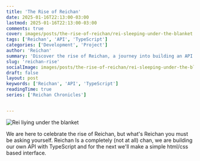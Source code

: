 ```yaml
---
title: 'The Rise of Reichan'
date: 2025-01-16T22:13:00-03:00
lastmod: 2025-01-16T22:13:00-03:00
comments: true
cover: images/posts/the-rise-of-reichan/rei-sleeping-under-the-blanket.jpg
tags: ['Reichan', 'API', 'TypeScript']
categories: ['Development', 'Project']
author: 'Reichan'
summary: 'Discover the rise of Reichan, a journey into building an API with TypeScript!'
slug: 'reichan-rise'
socialImage: images/posts/the-rise-of-reichan/rei-sleeping-under-the-blanket.jpg
draft: false
layout: post
keywords: ['Reichan', 'API', 'TypeScript']
readingTime: true
series: ['Reichan Chronicles']


---
```


![Rei liying under the blanket](images/posts/the-rise-of-reichan/rei-sleeping-under-the-blanket.jpg "Rei liying under the blanket")

We are here to celebrate the rise of Reichan, but what's Reichan you must be asking yourself. Reichan Is a completely (not at all) chan, we are building our own API with TypeScript and for the next we'll make a simple html/css based interface.

